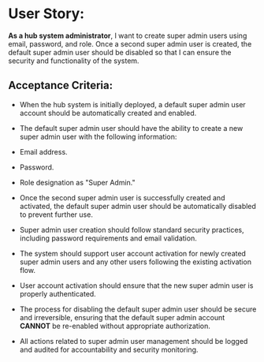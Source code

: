 # User Story:

**As a hub system administrator**, I want to create super admin users using email, password, and role. Once a second super admin user is created, the default super admin user should be disabled so that I can ensure the security and functionality of the system.

## Acceptance Criteria:

- When the hub system is initially deployed, a default super admin user account should be automatically created and enabled.

- The default super admin user should have the ability to create a new super admin user with the following information:
- Email address.
- Password.
- Role designation as "Super Admin."

- Once the second super admin user is successfully created and activated, the default super admin user should be automatically disabled to prevent further use.

- Super admin user creation should follow standard security practices, including password requirements and email validation.

- The system should support user account activation for newly created super admin users and any other users following the existing activation flow.

- User account activation should ensure that the new super admin user is properly authenticated.

- The process for disabling the default super admin user should be secure and irreversible, ensuring that the default super admin account **CANNOT** be re-enabled without appropriate authorization.

- All actions related to super admin user management should be logged and audited for accountability and security monitoring.
